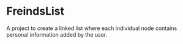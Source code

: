 # FreindsList
A project to create a linked list where each individual node contains personal information added by the user.
